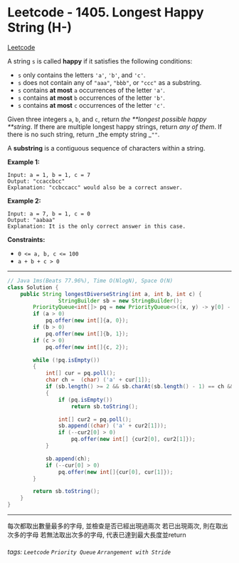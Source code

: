 # Leetcode - 1405. Longest Happy String (H-)

[Leetcode](https://leetcode.com/problems/longest-happy-string/)

A string `s` is called **happy** if it satisfies the following conditions:

-   `s` only contains the letters `'a'`, `'b'`, and `'c'`.
-   `s` does not contain any of `"aaa"`, `"bbb"`, or `"ccc"` as a substring.
-   `s` contains **at most** `a` occurrences of the letter `'a'`.
-   `s` contains **at most** `b` occurrences of the letter `'b'`.
-   `s` contains **at most** `c` occurrences of the letter `'c'`.

Given three integers `a`, `b`, and `c`, return _the **longest possible happy **string_. If there are multiple longest happy strings, return _any of them_. If there is no such string, return _the empty string _`""`.

A **substring** is a contiguous sequence of characters within a string.

**Example 1:**
```
Input: a = 1, b = 1, c = 7
Output: "ccaccbcc"
Explanation: "ccbccacc" would also be a correct answer.
```
**Example 2:**
```
Input: a = 7, b = 1, c = 0
Output: "aabaa"
Explanation: It is the only correct answer in this case.
```
**Constraints:**

-   `0 <= a, b, c <= 100`
-   `a + b + c > 0`

---
```java
// Java 1ms(Beats 77.96%), Time O(NlogN), Space O(N)
class Solution {
    public String longestDiverseString(int a, int b, int c) {
                StringBuilder sb = new StringBuilder();
        PriorityQueue<int[]> pq = new PriorityQueue<>((x, y) -> y[0] - x[0]);
        if (a > 0)
            pq.offer(new int[]{a, 0});
        if (b > 0)
            pq.offer(new int[]{b, 1});
        if (c > 0)
            pq.offer(new int[]{c, 2});

        while (!pq.isEmpty()) 
        {
            int[] cur = pq.poll();
            char ch =  (char) ('a' + cur[1]);
            if (sb.length() >= 2 && sb.charAt(sb.length() - 1) == ch && sb.charAt(sb.length() - 2) == ch)
            {
                if (pq.isEmpty())
                    return sb.toString();

                int[] cur2 = pq.poll();
                sb.append((char) ('a' + cur2[1]));
                if (--cur2[0] > 0)
                    pq.offer(new int[] {cur2[0], cur2[1]});
            }

            sb.append(ch);
            if (--cur[0] > 0)
                pq.offer(new int[]{cur[0], cur[1]});
        }

        return sb.toString();
    }
}
```
---

每次都取出數量最多的字母, 並檢查是否已經出現過兩次
若已出現兩次, 則在取出次多的字母
若無法取出次多的字母, 代表已達到最大長度並return


###### tags: `Leetcode` `Priority Queue` `Arrangement with Stride`
